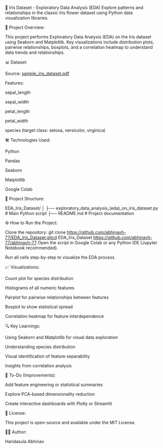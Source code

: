 🌸 Iris Dataset - Exploratory Data Analysis (EDA)
Explore patterns and relationships in the classic Iris flower dataset using Python data visualization libraries.

🚀 Project Overview:

This project performs Exploratory Data Analysis (EDA) on the Iris dataset using Seaborn and Matplotlib. Key visualizations include distribution plots, pairwise relationships, boxplots, and a correlation heatmap to understand data trends and relationships.

📊 Dataset:

Source: [sample_iris_dataset.pdf](https://github.com/user-attachments/files/20498952/sample_iris_dataset.pdf)


Features:


sepal_length


sepal_width


petal_length


petal_width


species (target class: setosa, versicolor, virginica)


🛠️ Technologies Used:

Python


Pandas


Seaborn


Matplotlib


Google Colab


📂 Project Structure:

EDA_Iris_Dataset/
│
├── exploratory_data_analysis_(eda)_on_iris_dataset.py  # Main Python script
├── README.md                                            # Project documentation

⚙️ How to Run the Project:

Clone the repository:
git clone https://github.com/abhinavh-77/EDA_Iris_Dataset.gitcd EDA_Iris_Dataset
                  https://github.com/abhinavh-77/abhinavh-77
Open the script in Google Colab or any Python IDE (Jupyter Notebook recommended).


Run all cells step-by-step to visualize the EDA process.


📈 Visualizations:

Count plot for species distribution


Histograms of all numeric features


Pairplot for pairwise relationships between features


Boxplot to show statistical spread


Correlation heatmap for feature interdependence


🔍 Key Learnings:

Using Seaborn and Matplotlib for visual data exploration


Understanding species distribution


Visual identification of feature separability


Insights from correlation analysis


📌 To-Do (Improvements):

Add feature engineering or statistical summaries


Explore PCA-based dimensionality reduction


Create interactive dashboards with Plotly or Streamlit


📜 License:

This project is open-source and available under the MIT License.

🙋‍♂️ Author:

Haridasula Abhinav
